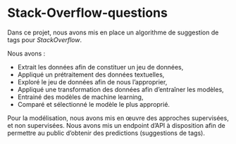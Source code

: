 # Stack-Overflow-questions


Dans ce projet, nous avons mis en place un algorithme de suggestion de tags pour *StackOverflow*.

Nous avons :
* Extrait les données afin de constituer un jeu de données,
* Appliqué un prétraitement des données textuelles,
* Exploré le jeu de données afin de nous l’approprier,
* Appliqué une transformation des données afin d’entraîner les modèles,
* Entrainé des modèles de machine learning,
* Comparé et sélectionné le modèle le plus approprié.

Pour la modélisation, nous avons mis en œuvre des approches supervisées, et non supervisées. Nous avons mis un endpoint d’API à disposition afin de permettre au public d’obtenir des predictions (suggestions de tags).
